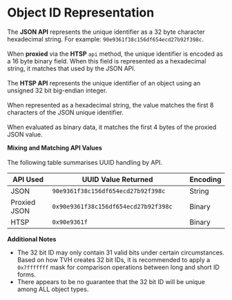 # Object ID Representation

The **JSON API** represents the unique identifier as a 32 byte character hexadecimal string.  For example: `90e9361f38c156df654ecd27b92f398c`.\
\
When **proxied** via the **HTSP** `api` method, the unique identifier is encoded as a 16 byte binary field.  When this field is represented as a hexadecimal string, it matches that used by the JSON API.\
\
The **HTSP API** represents the unique identifier of an object using an unsigned 32 bit big-endian integer.\
\
When represented as a hexadecimal string, the value matches the first 8 characters of the JSON unique identifier.\
\
When evaluated as binary data, it matches the first 4 bytes of the proxied JSON value.

**Mixing and Matching API Values**\
\
The following table summarises UUID handling by API.

<table><thead><tr><th width="148">API Used</th><th width="372">UUID Value Returned</th><th>Encoding</th></tr></thead><tbody><tr><td>JSON</td><td><code>90e9361f38c156df654ecd27b92f398c</code></td><td>String</td></tr><tr><td>Proxied JSON</td><td><code>0x90e9361f38c156df654ecd27b92f398c</code></td><td>Binary</td></tr><tr><td>HTSP</td><td><code>0x90e9361f</code></td><td>Binary</td></tr></tbody></table>

**Additional Notes**

* The 32 bit ID may only contain 31 valid bits under certain circumstances.  Based on how TVH creates 32 bit IDs, it is recommended to apply a `0x7fffffff` mask for comparison operations between long and short ID forms.
* There appears to be no guarantee that the 32 bit ID will be unique among ALL object types.
